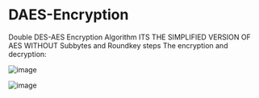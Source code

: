 # DAES-Encryption
Double DES-AES Encryption Algorithm 
ITS THE SIMPLIFIED VERSION OF AES WITHOUT Subbytes and Roundkey steps
The encryption and decryption:

![image](https://github.com/Qehbr/DAES-Encryption/assets/49615282/3b704512-eb5a-4ea8-a501-59ccce250e60)

![image](https://github.com/Qehbr/DAES-Encryption/assets/49615282/4ff0fc59-b056-45bd-b0a6-820f83eccd0c)


